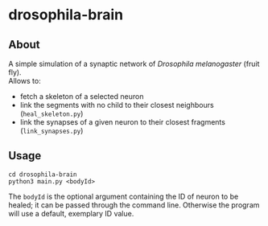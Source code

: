 # drosophila-brain

## About
A simple simulation of a synaptic network of *Drosophila melanogaster* (fruit fly).<br>
Allows to:
- fetch a skeleton of a selected neuron
- link the segments with no child to their closest neighbours (`heal_skeleton.py`)
- link the synapses of a given neuron to their closest fragments (`link_synapses.py`)

## Usage

```
cd drosophila-brain
python3 main.py <bodyId>
```

The `bodyId` is the optional argument containing the ID of neuron to be healed; it can be passed through the command line. Otherwise the program will use a default, exemplary ID value.
